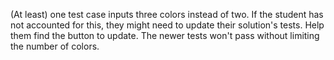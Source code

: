(At least) one test case inputs three colors instead of two. If the student
has not accounted for this, they might need to update their solution's tests. 
Help them find the button to update. The newer tests won't pass without limiting 
the number of colors.

